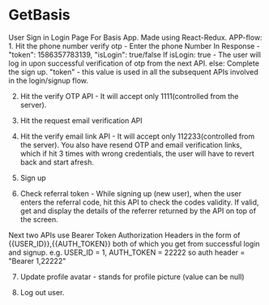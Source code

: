 # GetBasis
User Sign in Login Page For Basis App.
Made using React-Redux.
APP-flow: 1. Hit the phone number verify otp - Enter the phone Number 
    In Response -         "token": 1586357783139, "isLogin": true/false
    If isLogin: true - The user will log in upon successful verification of otp from the next API. 
        else: Complete the sign up.
    "token" - this value is used in all the subsequent APIs involved in the login/signup flow.

2. Hit the verify OTP API - It will accept only 1111(controlled from the server).
3. Hit the request email verification API 
4. Hit the verify email link API - It will accept only 112233(controlled from the server).
You also have resend OTP and email verification links, which if hit 3 times with wrong credentials, the user will have to revert back and start afresh.
5. Sign up

6. Check referral token - 
While signing up (new user), when the user enters the referral code, hit this API to check the codes validity. If valid, get and display the details of the referrer returned by the API on top of the screen.

Next two APIs use Bearer Token Authorization Headers in the form of {{USER_ID}},{{AUTH_TOKEN}}
both of which you get from successful login and signup.
e.g. USER_ID = 1, AUTH_TOKEN = 22222
so auth header = "Bearer 1,22222"

7. Update profile
avatar - stands for profile picture (value can be null)

8. Log out user.

